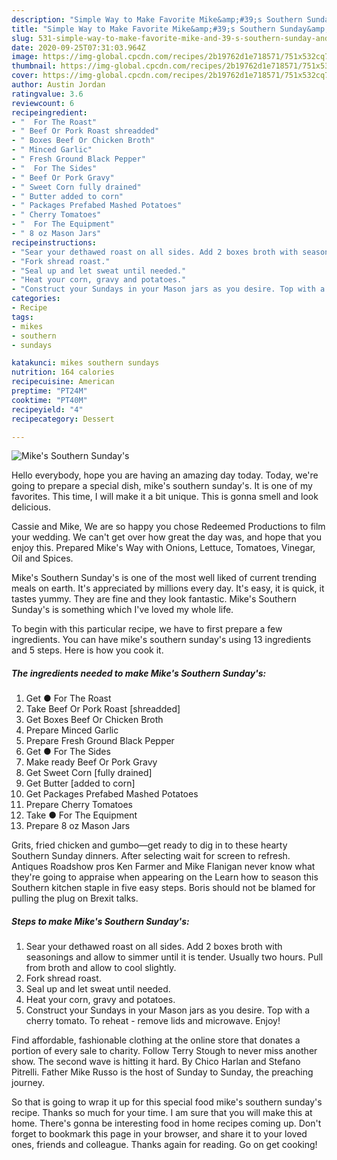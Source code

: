 ```yaml
---
description: "Simple Way to Make Favorite Mike&amp;#39;s Southern Sunday&amp;#39;s"
title: "Simple Way to Make Favorite Mike&amp;#39;s Southern Sunday&amp;#39;s"
slug: 531-simple-way-to-make-favorite-mike-and-39-s-southern-sunday-and-39-s
date: 2020-09-25T07:31:03.964Z
image: https://img-global.cpcdn.com/recipes/2b19762d1e718571/751x532cq70/mikes-southern-sundays-recipe-main-photo.jpg
thumbnail: https://img-global.cpcdn.com/recipes/2b19762d1e718571/751x532cq70/mikes-southern-sundays-recipe-main-photo.jpg
cover: https://img-global.cpcdn.com/recipes/2b19762d1e718571/751x532cq70/mikes-southern-sundays-recipe-main-photo.jpg
author: Austin Jordan
ratingvalue: 3.6
reviewcount: 6
recipeingredient:
- "  For The Roast"
- " Beef Or Pork Roast shreadded"
- " Boxes Beef Or Chicken Broth"
- " Minced Garlic"
- " Fresh Ground Black Pepper"
- "  For The Sides"
- " Beef Or Pork Gravy"
- " Sweet Corn fully drained"
- " Butter added to corn"
- " Packages Prefabed Mashed Potatoes"
- " Cherry Tomatoes"
- "  For The Equipment"
- " 8 oz Mason Jars"
recipeinstructions:
- "Sear your dethawed roast on all sides. Add 2 boxes broth with seasonings and allow to simmer until it is tender. Usually two hours. Pull from broth and allow to cool slightly."
- "Fork shread roast."
- "Seal up and let sweat until needed."
- "Heat your corn, gravy and potatoes."
- "Construct your Sundays in your Mason jars as you desire. Top with a cherry tomato. To reheat - remove lids and microwave. Enjoy!"
categories:
- Recipe
tags:
- mikes
- southern
- sundays

katakunci: mikes southern sundays 
nutrition: 164 calories
recipecuisine: American
preptime: "PT24M"
cooktime: "PT40M"
recipeyield: "4"
recipecategory: Dessert

---
```



![Mike&#39;s Southern Sunday&#39;s](https://img-global.cpcdn.com/recipes/2b19762d1e718571/751x532cq70/mikes-southern-sundays-recipe-main-photo.jpg)

Hello everybody, hope you are having an amazing day today. Today, we're going to prepare a special dish, mike&#39;s southern sunday&#39;s. It is one of my favorites. This time, I will make it a bit unique. This is gonna smell and look delicious.

Cassie and Mike, We are so happy you chose Redeemed Productions to film your wedding. We can&#39;t get over how great the day was, and hope that you enjoy this. Prepared Mike&#39;s Way with Onions, Lettuce, Tomatoes, Vinegar, Oil and Spices.

Mike&#39;s Southern Sunday&#39;s is one of the most well liked of current trending meals on earth. It's appreciated by millions every day. It's easy, it is quick, it tastes yummy. They are fine and they look fantastic. Mike&#39;s Southern Sunday&#39;s is something which I've loved my whole life.


To begin with this particular recipe, we have to first prepare a few ingredients. You can have mike&#39;s southern sunday&#39;s using 13 ingredients and 5 steps. Here is how you cook it.

<!--inarticleads1-->

##### The ingredients needed to make Mike&#39;s Southern Sunday&#39;s:

1. Get  ● For The Roast
1. Take  Beef Or Pork Roast [shreadded]
1. Get  Boxes Beef Or Chicken Broth
1. Prepare  Minced Garlic
1. Prepare  Fresh Ground Black Pepper
1. Get  ● For The Sides
1. Make ready  Beef Or Pork Gravy
1. Get  Sweet Corn [fully drained]
1. Get  Butter [added to corn]
1. Get  Packages Prefabed Mashed Potatoes
1. Prepare  Cherry Tomatoes
1. Take  ● For The Equipment
1. Prepare  8 oz Mason Jars


Grits, fried chicken and gumbo—get ready to dig in to these hearty Southern Sunday dinners. After selecting wait for screen to refresh. Antiques Roadshow pros Ken Farmer and Mike Flanigan never know what they&#39;re going to appraise when appearing on the Learn how to season this Southern kitchen staple in five easy steps. Boris should not be blamed for pulling the plug on Brexit talks. 

<!--inarticleads2-->

##### Steps to make Mike&#39;s Southern Sunday&#39;s:

1. Sear your dethawed roast on all sides. Add 2 boxes broth with seasonings and allow to simmer until it is tender. Usually two hours. Pull from broth and allow to cool slightly.
1. Fork shread roast.
1. Seal up and let sweat until needed.
1. Heat your corn, gravy and potatoes.
1. Construct your Sundays in your Mason jars as you desire. Top with a cherry tomato. To reheat - remove lids and microwave. Enjoy!


Find affordable, fashionable clothing at the online store that donates a portion of every sale to charity. Follow Terry Stough to never miss another show. The second wave is hitting it hard. By Chico Harlan and Stefano Pitrelli. Father Mike Russo is the host of Sunday to Sunday, the preaching journey. 

So that is going to wrap it up for this special food mike&#39;s southern sunday&#39;s recipe. Thanks so much for your time. I am sure that you will make this at home. There's gonna be interesting food in home recipes coming up. Don't forget to bookmark this page in your browser, and share it to your loved ones, friends and colleague. Thanks again for reading. Go on get cooking!
